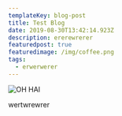 ```yaml
---
templateKey: blog-post
title: Test Blog
date: 2019-08-30T13:42:14.923Z
description: ererewrerer
featuredpost: true
featuredimage: /img/coffee.png
tags:
  - erwerwerer
---
```

![](/img/jumbotron.jpg "OH HAI")

wertwrewrer
